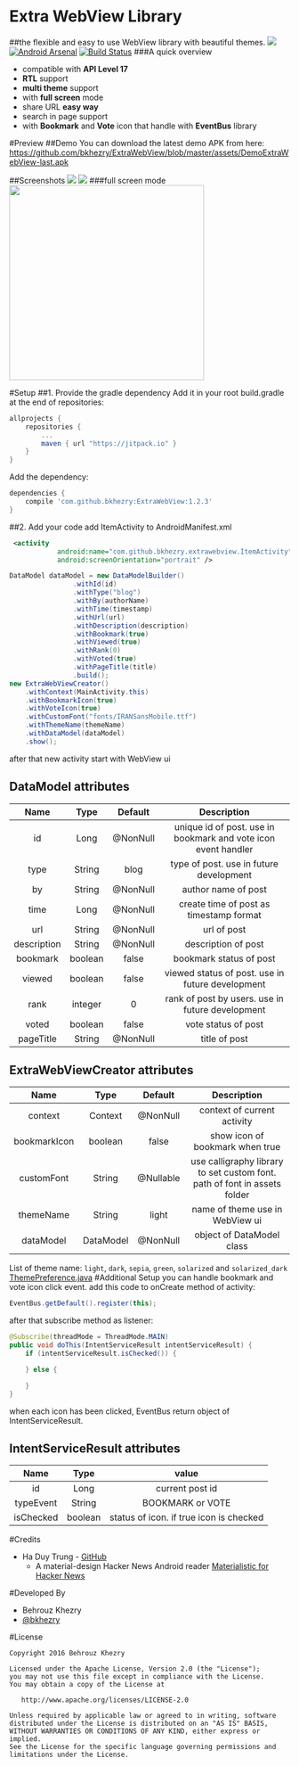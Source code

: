 # Extra WebView Library
##the flexible and easy to use WebView library with beautiful themes.
[![](https://jitpack.io/v/bkhezry/ExtraWebView.svg)](https://jitpack.io/#bkhezry/ExtraWebView)
[![Android Arsenal](https://img.shields.io/badge/Android%20Arsenal-ExtraWebView-brightgreen.svg?style=flat)](http://android-arsenal.com/details/1/4665)
[![Build Status](https://travis-ci.org/bkhezry/ExtraWebView.svg?branch=master)](https://travis-ci.org/bkhezry/ExtraWebView)
###A quick overview
- compatible with **API Level 17**
- **RTL** support
- **multi theme** support
- with **full screen** mode
- share URL **easy way**
- search in page support
- with **Bookmark** and **Vote** icon that handle with **EventBus** library

#Preview
##Demo
You can download the latest demo APK from here: https://github.com/bkhezry/ExtraWebView/blob/master/assets/DemoExtraWebView-last.apk

##Screenshots
<img src="assets/screenshot_1.png" />
<img src="assets/screenshot_2.png" />
###full screen mode
<img src="assets/screenshot_3.png" width="350px"/>

#Setup
##1. Provide the gradle dependency
Add it in your root build.gradle at the end of repositories:
```gradle
allprojects {
	repositories {
		...
		maven { url "https://jitpack.io" }
	}
}
```
Add the dependency:
```gradle
dependencies {
	compile 'com.github.bkhezry:ExtraWebView:1.2.3'
}
```

##2. Add your code
add ItemActivity to AndroidManifest.xml
```xml
 <activity
            android:name="com.github.bkhezry.extrawebview.ItemActivity"
            android:screenOrientation="portrait" />
```
```java
DataModel dataModel = new DataModelBuilder()
                .withId(id)
                .withType("blog")
                .withBy(authorName)
                .withTime(timestamp)
                .withUrl(url)
                .withDescription(description)
                .withBookmark(true)
                .withViewed(true)
                .withRank(0)
                .withVoted(true)
                .withPageTitle(title)
                .build();
new ExtraWebViewCreator()
	.withContext(MainActivity.this)
	.withBookmarkIcon(true)
	.withVoteIcon(true)
	.withCustomFont("fonts/IRANSansMobile.ttf")
	.withThemeName(themeName)
	.withDataModel(dataModel)
	.show();
```		
after that new activity start with WebView ui

## DataModel attributes

| Name | Type | Default | Description |
|:----:|:----:|:-------:|:-----------:|
|id|Long|@NonNull| unique id of post. use in bookmark and vote icon event handler |
|type|String|blog| type of post. use in future development |
|by|String|@NonNull| author name of post|
|time|Long|@NonNull| create time of post as timestamp format |
|url|String|@NonNull | url of post |
|description|String|@NonNull | description of post |
|bookmark|boolean|false| bookmark status of post |
|viewed|boolean|false| viewed status of post. use in future development |
|rank|integer |0 | rank of post by users. use in future development |
|voted|boolean|false | vote status of post |
|pageTitle|String|@NonNull | title of post |

## ExtraWebViewCreator attributes
| Name | Type | Default | Description |
|:----:|:----:|:-------:|:-----------:|
|context|Context|@NonNull| context of current activity |
|bookmarkIcon|boolean|false| show icon of bookmark when true |
|customFont|String|@Nullable| use calligraphy library to set custom font. path of font in assets folder|
|themeName|String|light| name of theme use in WebView ui |
|dataModel|DataModel|@NonNull | object of DataModel class |

List of theme name: `light`, `dark`, `sepia`, `green`, `solarized` and `solarized_dark`
[ThemePreference.java](https://github.com/bkhezry/ExtraWebView/blob/master/library/src/main/java/com/github/bkhezry/extrawebview/data/ThemePreference.java)
#Additional Setup
you can handle bookmark and vote icon click event.
add this code to onCreate method of activity:
```java
EventBus.getDefault().register(this);
```
after that subscribe method as listener:
```java
@Subscribe(threadMode = ThreadMode.MAIN)
public void doThis(IntentServiceResult intentServiceResult) {
	if (intentServiceResult.isChecked()) {

	} else {

	}
}
```
when each icon has been clicked, EventBus return object of IntentServiceResult.
## IntentServiceResult attributes
| Name | Type | value |
|:----:|:----:|:-------:|
|id|Long|current post id |
|typeEvent|String| BOOKMARK or VOTE|
|isChecked|boolean|status of icon. if true icon is checked |
#Credits

- Ha Duy Trung - [GitHub](https://github.com/hidroh)
	- A material-design Hacker News Android reader [Materialistic for Hacker News](https://github.com/hidroh/materialistic)

#Developed By

* Behrouz Khezry
 * [@bkhezry](https://twitter.com/bkhezry) 


#License

    Copyright 2016 Behrouz Khezry

    Licensed under the Apache License, Version 2.0 (the "License");
    you may not use this file except in compliance with the License.
    You may obtain a copy of the License at

       http://www.apache.org/licenses/LICENSE-2.0

    Unless required by applicable law or agreed to in writing, software
    distributed under the License is distributed on an "AS IS" BASIS,
    WITHOUT WARRANTIES OR CONDITIONS OF ANY KIND, either express or implied.
    See the License for the specific language governing permissions and
    limitations under the License.
